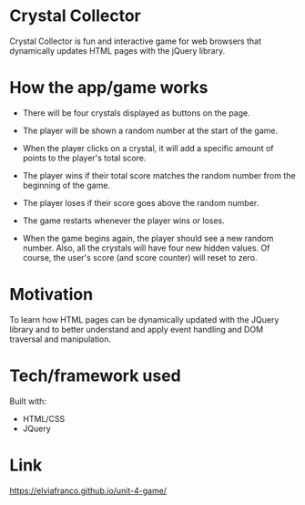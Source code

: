 # Crystal Collector 

Crystal Collector is fun and interactive game for web browsers that dynamically updates HTML pages with the jQuery library. 

# How the app/game works

 * There will be four crystals displayed as buttons on the page.
 
 * The player will be shown a random number at the start of the game.
 
 * When the player clicks on a crystal, it will add a specific amount of points to the player's total score. 
 
 * The player wins if their total score matches the random number from the beginning of the game.
 
 * The player loses if their score goes above the random number.
 
 * The game restarts whenever the player wins or loses.
 
 * When the game begins again, the player should see a new random number. Also, all the crystals will have four new hidden values. Of course, the user's score (and score counter) will reset to zero.

# Motivation 
To learn how HTML pages can be dynamically updated with the JQuery library and to better understand and apply event handling and DOM traversal and manipulation.
  
# Tech/framework used

Built with:
* HTML/CSS
* JQuery 

# Link 
https://elviafranco.github.io/unit-4-game/


